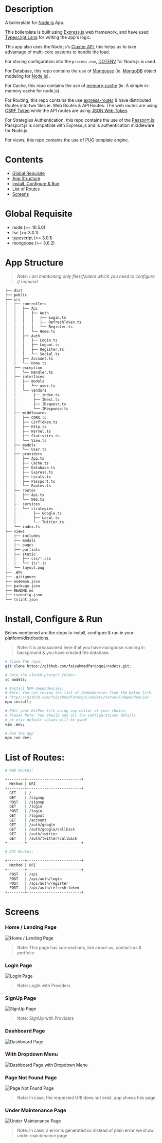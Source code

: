 # Description

A boilerplate for [Node.js](https://nodejs.org/en) App.

This boilerplate is built using [Express.js](https://expressjs.com/) web framework, and have used [Typescript Lang](https://www.typescriptlang.org/) for writing the app's logic. 

This app also uses the Node.js's [Cluster API](https://nodejs.org/api/cluster.html), this helps us to take advantage of multi-core systems to handle the load.

For storing configuration into the `process.env`, [DOTENV](https://github.com/motdotla/dotenv) for Node.js is used.

For Database, this repo contains the use of [Mongoose](https://mongoosejs.com/) (ie. [MongoDB](https://www.mongodb.com/) object modeling for [Node.js](https://nodejs.org/en/)).

For Cache, this repo contains the use of [memory-cache](https://github.com/ptarjan/node-cache#readme) (ie. A simple in-memory cache for node.js).

For Routing, this repo contains the use [express-router](https://expressjs.com/en/guide/routing.html) & have distributed Routes into two files ie. Web Routes & API Routes. The web routes are using [CSRF Token](https://github.com/krakenjs/lusca) while the API routes are using [JSON Web Token](https://github.com/auth0/express-jwt).

For Strategies Authentication, this repo contains the use of the [Passport.js](https://github.com/jaredhanson/passport). Passport.js is compatible with Express.js and is authentication middleware for Node.js.

For views, this repo contains the use of [PUG](https://github.com/pugjs/pug) template engine.

# Contents

* [Global Requisite](#global-requisite)
* [App Structure](#app-structure)
* [Install, Configure & Run](#install-configure--run)
* [List of Routes](#list-of-routes)
* [Screens](#screens)

# Global Requisite

* node (>= 10.5.0)
* tsc (>= 3.0.1)
* typescript (>= 3.0.1)
* mongoose (>= 3.6.2)

# App Structure

> _Note: I am mentioning only files/folders which you need to configure if required_

```bash
├── dist
├── public
├── src
│   ├── controllers
│   │   ├── Api
│   │   │   ├── Auth
│   │   │   │   ├── Login.ts
│   │   │   │   ├── RefreshToken.ts
│   │   │   │   └── Register.ts
│   │   │   └── Home.ts
│   │   ├── Auth
│   │   │   ├── Login.ts
│   │   │   ├── Logout.ts
│   │   │   ├── Register.ts
│   │   │   └── Social.ts
│   │   ├── Account.ts
│   │   └── Home.ts
│   ├── exception
│   │   └── Handler.ts
│   ├── interfaces
│   │   ├── models
│   │   │   └── user.ts
│   │   └── vendors
│   │        ├── index.ts
│   │        ├── INext.ts
│   │        ├── IRequest.ts
│   │        └── IResponse.ts
│   ├── middlewares
│   │   ├── CORS.ts
│   │   ├── CsrfToken.ts
│   │   ├── Http.ts
│   │   ├── Kernel.ts
│   │   ├── Statistics.ts
│   │   └── View.ts
│   ├── models
│   │   └── User.ts
│   ├── providers
│   │   ├── App.ts
│   │   ├── Cache.ts
│   │   ├── Database.ts
│   │   ├── Express.ts
│   │   ├── Locals.ts
│   │   ├── Passport.ts
│   │   └── Routes.ts
│   ├── routes
│   │   ├── Api.ts
│   │   └── Web.ts
│   ├── services
│   │   └── strategies
│   │        ├── Google.ts
│   │        ├── Local.ts
│   │        └── Twitter.ts
│   └── index.ts
├── views
│   ├── includes
│   ├── modals
│   ├── pages
│   ├── partials
│   ├── static
│   │   ├── css/*.css
│   │   └── js/*.js
│   └── layout.pug
├── .env
├── .gitignore
├── nodemon.json
├── package.json
├── README.md
├── tsconfig.json
└── tslint.json
```

# Install, Configure & Run

Below mentioned are the steps to install, configure & run in your platform/distributions.

> Note: It is preassumed here that you have mongoose running in background & you have created the database.

```bash
# Clone the repo.
git clone https://github.com/faizahmedfarooqui/nodets.git;

# Goto the cloned project folder.
cd nodets;

# Install NPM dependencies.
# Note: You can review the list of dependencies from the below link.
# https://github.com/faizahmedfarooqui/nodets/network/dependencies
npm install;

# Edit your DotEnv file using any editor of your choice.
# Please Note: You should add all the configurations details
# or else default values will be used!
vim .env;

# Run the app
npm run dev;
```

# List of Routes:

```sh
# Web Routes:

+--------+-------------------------+
  Method | URI
+--------+-------------------------+
  GET    | /
  GET    | /signup
  POST   | /signup
  GET    | /login
  POST   | /login
  GET    | /logout
  GET    | /account
  GET    | /auth/google
  GET    | /auth/google/callback
  GET    | /auth/twitter
  GET    | /auth/twitter/callback
+--------+-------------------------+

# API Routes:

+--------+-------------------------+
  Method | URI
+--------+-------------------------+
  POST   | /api
  POST   | /api/auth/login
  POST   | /api/auth/register
  POST   | /api/auth/refresh-token
+--------+-------------------------+
```

# Screens

### Home / Landing Page

![Home / Landing Page](/screens/Home.png)
> Note: This page has sub-sections, like about-us, contact-us & portfolio

### LogIn Page

![LogIn Page](/screens/Login.png)
> Note: LogIn with Providers

### SignUp Page

![SignUp Page](/screens/SignUp.png)
> Note: SignUp with Providers

### Dashboard Page

![Dashboard Page](/screens/Dashboard.png)

### With Dropdown Menu

![Dashboard Page with Dropdown Menu](/screens/DashboardWithDropdown.png)

### Page Not Found Page

![Page Not Found Page](/screens/PageNotFound.png)
> Note: In case, the requested URI does not exist, app shows this page

### Under Maintenance Page

![Under Maintenance Page](/screens/UnderMaintenance.png)
> Note: In case, a error is generated so instead of plain error we show under maintenance page
